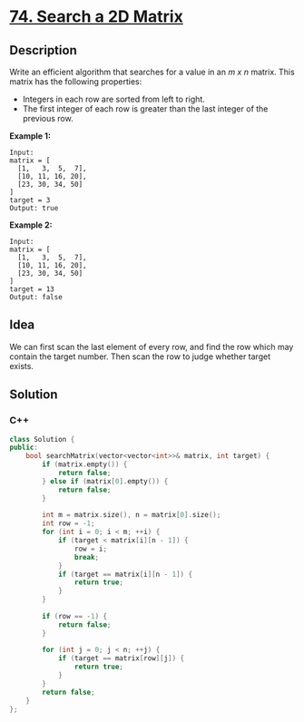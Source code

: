 # [74. Search a 2D Matrix](https://leetcode.com/problems/search-a-2d-matrix/description/)

## Description

Write an efficient algorithm that searches for a value in an *m x n* matrix. This matrix has the following properties:

- Integers in each row are sorted from left to right.
- The first integer of each row is greater than the last integer of the previous row.

**Example 1:**

```
Input:
matrix = [
  [1,   3,  5,  7],
  [10, 11, 16, 20],
  [23, 30, 34, 50]
]
target = 3
Output: true
```

**Example 2:**

```
Input:
matrix = [
  [1,   3,  5,  7],
  [10, 11, 16, 20],
  [23, 30, 34, 50]
]
target = 13
Output: false
```

## Idea

We can first scan the last element of every row, and find the row which may contain the target number. Then scan the row to judge whether target exists.

## Solution

### C++

```cpp
class Solution {
public:
    bool searchMatrix(vector<vector<int>>& matrix, int target) {
        if (matrix.empty()) {
            return false;
        } else if (matrix[0].empty()) {
            return false;
        }
        
        int m = matrix.size(), n = matrix[0].size();
        int row = -1;
        for (int i = 0; i < m; ++i) {
            if (target < matrix[i][n - 1]) {
                row = i;
                break;
            }
            if (target == matrix[i][n - 1]) {
                return true;
            }
        }
        
        if (row == -1) {
            return false;
        }
        
        for (int j = 0; j < n; ++j) {
            if (target == matrix[row][j]) {
                return true;
            }
        }
        return false;
    }
};
```
